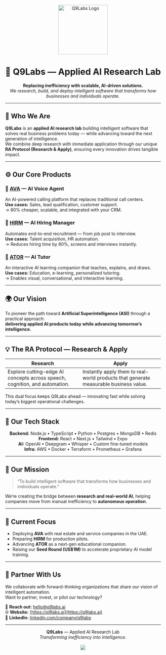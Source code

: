 <!-- Q9Labs – Applied AI Research Lab -->
<p align="center">
  <img src="[https://q9labs.ai/assets/logo-dark.png](https://api.q9labs.ai/public/logo.png)" width="160" alt="Q9Labs Logo">
</p>

<h1 align="center">🚀 Q9Labs — Applied AI Research Lab</h1>

<p align="center">
  <b>Replacing inefficiency with scalable, AI-driven solutions.</b><br>
  <em>We research, build, and deploy intelligent software that transforms how businesses and individuals operate.</em>
</p>

---

## 🧠 Who We Are
**Q9Labs** is an <b>applied AI research lab</b> building intelligent software that solves real business problems today — while advancing toward the next generation of intelligence.  
We combine deep research with immediate application through our unique **RA Protocol (Research & Apply)**, ensuring every innovation drives tangible impact.

---

## ⚙️ Our Core Products

### 🔹 [AVA](https://q9labs.ai/ava) — AI Voice Agent
An AI-powered calling platform that replaces traditional call centers.  
**Use cases:** Sales, lead qualification, customer support.  
→ 80% cheaper, scalable, and integrated with your CRM.

### 🔹 [HIRM](https://q9labs.ai/hirm) — AI Hiring Manager
Automates end-to-end recruitment — from job post to interview.  
**Use cases:** Talent acquisition, HR automation.  
→ Reduces hiring time by 80%, screens and interviews instantly.

### 🔹 [ATOR](https://q9labs.ai/ator) — AI Tutor
An interactive AI learning companion that teaches, explains, and draws.  
**Use cases:** Education, e-learning, personalized tutoring.  
→ Enables visual, conversational, and interactive learning.

---

## 🌍 Our Vision
To pioneer the path toward **Artificial Superintelligence (ASI)** through a practical approach:  
**delivering applied AI products today while advancing tomorrow’s intelligence.**

---

## 💡 The RA Protocol — Research & Apply
| Research | Apply |
|-----------|--------|
| Explore cutting-edge AI concepts across speech, cognition, and automation. | Instantly apply them to real-world products that generate measurable business value. |

This dual focus keeps Q9Labs ahead — innovating fast while solving today’s biggest operational challenges.

---

## 🧩 Our Tech Stack
<div align="center">

**Backend:** Node.js • TypeScript • Python • Postgres • MongoDB • Redis  
**Frontend:** React • Next.js • Tailwind • Expo  
**AI:** OpenAI • Deepgram • Whisper • Custom fine-tuned models  
**Infra:** AWS • Docker • Terraform • Prometheus • Grafana  

</div>

---

## 🧬 Our Mission
> “To build intelligent software that transforms how businesses and individuals operate.”

We’re creating the bridge between **research and real-world AI**, helping companies move from manual inefficiency to **autonomous operation**.

---

## 💼 Current Focus
- Deploying **AVA** with real estate and service companies in the UAE.  
- Preparing **HIRM** for production pilots.  
- Advancing **ATOR** as a next-gen educational companion.  
- Raising our **Seed Round (US$1M)** to accelerate proprietary AI model training.  

---

## 🤝 Partner With Us
We collaborate with forward-thinking organizations that share our vision of intelligent automation.  
Want to partner, invest, or pilot our technology?

📩 **Reach out:** [hello@q9labs.ai](mailto:hello@q9labs.ai)  
🌐 **Website:** [https://q9labs.ai](https://q9labs.ai)  
💬 **LinkedIn:** [linkedin.com/company/q9labs](https://linkedin.com/company/q9labs)

---

<p align="center">
  <b>Q9Labs</b> — Applied AI Research Lab<br>
  <em>Transforming inefficiency into intelligence.</em><br><br>
  <img src="https://img.shields.io/badge/Made%20with%20%E2%9D%A4%EF%B8%8F%20in-Dubai-blueviolet?style=for-the-badge">
</p>
